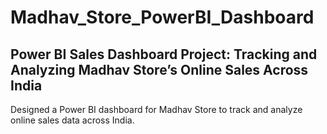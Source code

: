 # Madhav_Store_PowerBI_Dashboard

## Power BI Sales Dashboard Project: Tracking and Analyzing Madhav Store’s Online Sales Across India

Designed a Power BI dashboard for Madhav Store to track and analyze online sales data across India.

